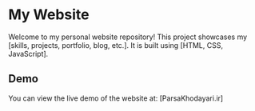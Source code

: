 # My Website

Welcome to my personal website repository! This project showcases my [skills, projects, portfolio, blog, etc.]. It is built using [HTML, CSS, JavaScript].

## Demo

You can view the live demo of the website at: [ParsaKhodayari.ir]
